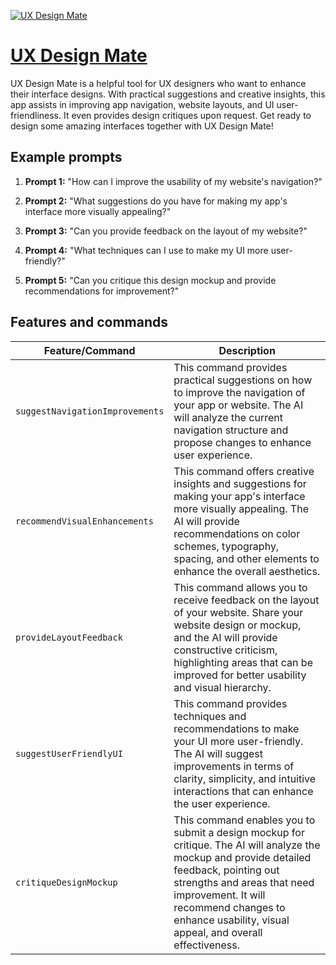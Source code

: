 [![UX Design Mate](https://files.oaiusercontent.com/file-3eCvsYqRsTUXtnu5l4rnorPf?se=2123-10-18T09%3A37%3A30Z&sp=r&sv=2021-08-06&sr=b&rscc=max-age%3D31536000%2C%20immutable&rscd=attachment%3B%20filename%3D453317e7-f80f-45a9-83d4-4da67f9126a7.png&sig=H14EGxzQTHq7kZTaAMfqUXM%2B0HI73RvFakZjiAVDyXA%3D)](https://chat.openai.com/g/g-HIRQ9aizH-ux-design-mate)

# [UX Design Mate](https://chat.openai.com/g/g-HIRQ9aizH-ux-design-mate)

UX Design Mate is a helpful tool for UX designers who want to enhance their interface designs. With practical suggestions and creative insights, this app assists in improving app navigation, website layouts, and UI user-friendliness. It even provides design critiques upon request. Get ready to design some amazing interfaces together with UX Design Mate!

## Example prompts

1. **Prompt 1:** "How can I improve the usability of my website's navigation?"

2. **Prompt 2:** "What suggestions do you have for making my app's interface more visually appealing?"

3. **Prompt 3:** "Can you provide feedback on the layout of my website?"

4. **Prompt 4:** "What techniques can I use to make my UI more user-friendly?"

5. **Prompt 5:** "Can you critique this design mockup and provide recommendations for improvement?"


## Features and commands

| Feature/Command | Description |
| --- | --- |
| `suggestNavigationImprovements` | This command provides practical suggestions on how to improve the navigation of your app or website. The AI will analyze the current navigation structure and propose changes to enhance user experience. |
| `recommendVisualEnhancements` | This command offers creative insights and suggestions for making your app's interface more visually appealing. The AI will provide recommendations on color schemes, typography, spacing, and other elements to enhance the overall aesthetics. |
| `provideLayoutFeedback` | This command allows you to receive feedback on the layout of your website. Share your website design or mockup, and the AI will provide constructive criticism, highlighting areas that can be improved for better usability and visual hierarchy. |
| `suggestUserFriendlyUI` | This command provides techniques and recommendations to make your UI more user-friendly. The AI will suggest improvements in terms of clarity, simplicity, and intuitive interactions that can enhance the user experience. |
| `critiqueDesignMockup` | This command enables you to submit a design mockup for critique. The AI will analyze the mockup and provide detailed feedback, pointing out strengths and areas that need improvement. It will recommend changes to enhance usability, visual appeal, and overall effectiveness. |